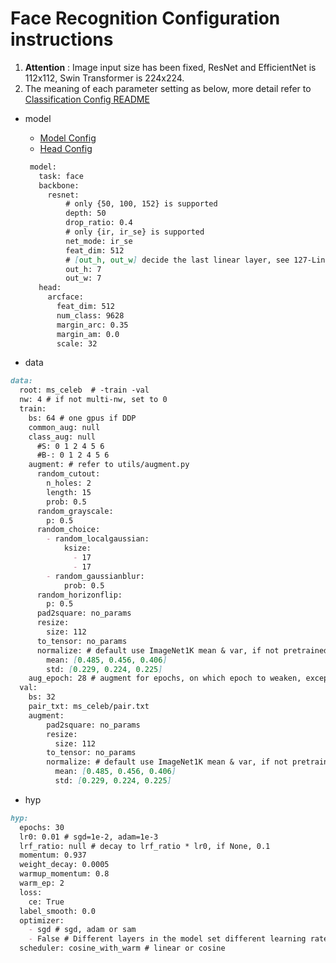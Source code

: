# Face Recognition Configuration instructions

1. **Attention** : Image input size has been fixed, ResNet and EfficientNet is 112x112, Swin Transformer is 224x224.  
2. The meaning of each parameter setting as below, more detail refer to [Classification Config README](../classification/README.md)  

* model
  * [Model Config](backbone_conf.yaml)
  * [Head Config](head_conf.yaml)  
    
  ```markdown
   model:
     task: face
     backbone:
       resnet:
           # only {50, 100, 152} is supported
           depth: 50
           drop_ratio: 0.4
           # only {ir, ir_se} is supported
           net_mode: ir_se
           feat_dim: 512
           # [out_h, out_w] decide the last linear layer, see 127-Line in backbone/ResNets.py
           out_h: 7
           out_w: 7
     head:
       arcface:
         feat_dim: 512
         num_class: 9628
         margin_arc: 0.35
         margin_am: 0.0
         scale: 32
    ```

* data
```markdown
data:
  root: ms_celeb  # -train -val
  nw: 4 # if not multi-nw, set to 0
  train:
    bs: 64 # one gpus if DDP
    common_aug: null 
    class_aug: null
      #S: 0 1 2 4 5 6
      #B-: 0 1 2 4 5 6
    augment: # refer to utils/augment.py
      random_cutout:
        n_holes: 2
        length: 15
        prob: 0.5
      random_grayscale:
        p: 0.5
      random_choice:
        - random_localgaussian:
            ksize:
              - 17
              - 17
        - random_gaussianblur:
            prob: 0.5
      random_horizonflip:
        p: 0.5
      pad2square: no_params
      resize:
        size: 112
      to_tensor: no_params
      normalize: # default use ImageNet1K mean & var, if not pretrained, del normalize 
        mean: [0.485, 0.456, 0.406]
        std: [0.229, 0.224, 0.225]
    aug_epoch: 28 # augment for epochs, on which epoch to weaken, except warm_epoch
  val:
    bs: 32
    pair_txt: ms_celeb/pair.txt
    augment:
        pad2square: no_params
        resize:
          size: 112
        to_tensor: no_params
        normalize: # default use ImageNet1K mean & var, if not pretrained, del normalize
          mean: [0.485, 0.456, 0.406]
          std: [0.229, 0.224, 0.225]
```
* hyp
```markdown
hyp:
  epochs: 30
  lr0: 0.01 # sgd=1e-2, adam=1e-3
  lrf_ratio: null # decay to lrf_ratio * lr0, if None, 0.1
  momentum: 0.937
  weight_decay: 0.0005
  warmup_momentum: 0.8
  warm_ep: 2
  loss:
    ce: True
  label_smooth: 0.0
  optimizer: 
    - sgd # sgd, adam or sam
    - False # Different layers in the model set different learning rates, in built/layer_optimizer
  scheduler: cosine_with_warm # linear or cosine
```